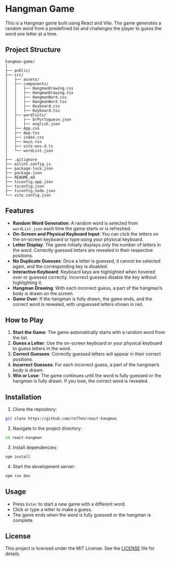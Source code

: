 # Hangman Game

This is a Hangman game built using React and Vite. The game generates a random word from a predefined list and challenges the player to guess the word one letter at a time. 

## Project Structure

```
hangman-game/
│
├── public/
├── src/
│   ├── assets/
│   ├── components/            
│   │   ├── HangmanDrawing.css
│   │   ├── HangmanDrawing.tsx
│   │   ├── HangmanWord.css
│   │   ├── HangmanWord.tsx
│   │   ├── Keyboard.css
│   │   ├── Keyboard.tsx
│   ├── wordlists/
│   │   ├── brPortuguese.json
│   │   ├── english.json
│   ├── App.css               
│   ├── App.tsx        
│   ├── index.css              
│   ├── main.tsx 
│   ├── vite-env.d.ts       
│   └── wordList.json        
│
├── .gitignore                
├── eslint.config.js           
├── package-lock.json          
├── package.json               
├── README.md                  
├── tsconfig.app.json          
├── tsconfig.json              
├── tsconfig.node.json         
└── vite.config.json           
```


## Features

- **Random Word Generation**: A random word is selected from `wordList.json` each time the game starts or is refreshed.
- **On-Screen and Physical Keyboard Input**: You can click the letters on the on-screen keyboard or type using your physical keyboard.
- **Letter Display**: The game initially displays only the number of letters in the word. Correctly guessed letters are revealed in their respective positions.
- **No Duplicate Guesses**: Once a letter is guessed, it cannot be selected again, and the corresponding key is disabled.
- **Interactive Keyboard**: Keyboard keys are highlighted when hovered over or guessed correctly. Incorrect guesses disable the key without highlighting it.
- **Hangman Drawing**: With each incorrect guess, a part of the hangman’s body is drawn on the screen.
- **Game Over**: If the hangman is fully drawn, the game ends, and the correct word is revealed, with unguessed letters shown in red.

## How to Play

1. **Start the Game**: The game automatically starts with a random word from the list.
2. **Guess a Letter**: Use the on-screen keyboard or your physical keyboard to guess letters in the word.
3. **Correct Guesses**: Correctly guessed letters will appear in their correct positions.
4. **Incorrect Guesses**: For each incorrect guess, a part of the hangman’s body is drawn.
5. **Win or Lose**: The game continues until the word is fully guessed or the hangman is fully drawn. If you lose, the correct word is revealed.

## Installation

1. Clone the repository:
  ```bash
  git clone https://github.com/ro77en/react-hangman
  ```

2. Navigate to the project directory:
  ```bash
  cd react-hangman
  ```

3. Install dependencies:
  ```bash
  npm install
  ```

4. Start the development server:
  ```bash
  npm run dev
  ```
## Usage
- Press `Enter` to start a new game with a different word.
-  Click or type a letter to make a guess.
- The game ends when the word is fully guessed or the hangman is complete.

## License

This project is licensed under the MIT License. See the [LICENSE](./LICENSE) file for details.
